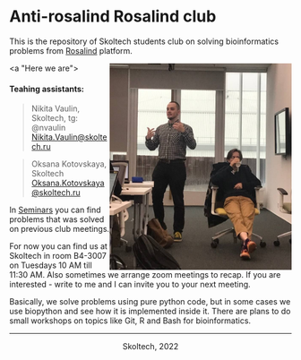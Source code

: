 

# Anti-rosalind Rosalind club

This is the repository of Skoltech students club on solving bioinformatics problems from [Rosalind](https://rosalind.info/problems/locations/) platform.

<a "Here we are"><img src="/TAs.jpg" align="right" height="368.8" width="325" ></a>

#### Teahing assistants:

> Nikita Vaulin, Skoltech, tg: @nvaulin <br />
> Nikita.Vaulin@skoltech.ru

> Oksana Kotovskaya, Skoltech <br />
> Oksana.Kotovskaya@skoltech.ru

In [Seminars](https://github.com/ombystoma-young/rosalind-club/tree/main/Seminars) you can find problems that was solved on previous club meetings.  

For now you can find us at Skoltech in room B4-3007 on Tuesdays 10 AM till 11:30 AM. Also sometimes we arrange zoom meetings to recap. If you are interested - write to me and I can invite you to your next meeting. 

Basically, we solve problems using pure python code, but in some cases we use biopython and see how it is implemented inside it. There are plans to do small workshops on topics like Git, R and Bash for bioinformatics.

---
<div align="center">Skoltech, 2022</div>
